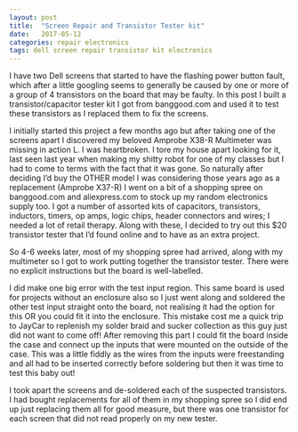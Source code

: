 ```yaml
---
layout: post
title:  "Screen Repair and Transistor Tester kit"
date:   2017-05-12
categories: repair electronics
tags: dell screen repair transistor kit electronics
---
```


I have two Dell screens that started to have the flashing power button fault, which after a little googling seems to generally be caused by one or more of a group of 4 transistors on the board that may be faulty. In this post I built a transistor/capacitor tester kit I got from banggood.com and used it to test these transistors as I replaced them to fix the screens.
 
<!--more-->
 
I initially started this project a few months ago but after taking one of the screens apart I discovered my beloved Amprobe X38-R Multimeter was missing in action L. I was heartbroken. I tore my house apart looking for it, last seen last year when making my shitty robot for one of my classes but I had to come to terms with the fact that it was gone. So naturally after deciding I’d buy the OTHER model I was considering those years ago as a replacement (Amprobe X37-R) I went on a bit of a shopping spree on banggood.com and aliexpress.com to stock up my random electronics supply too. I got a number of assorted kits of capacitors, transistors, inductors, timers, op amps, logic chips, header connectors and wires; I needed a lot of retail therapy. Along with these, I decided to try out this $20 transistor tester that I’d found online and to have as an extra project.
 
So 4-6 weeks later, most of my shopping spree had arrived, along with my multimeter so I got to work putting together the transistor tester. There were no explicit instructions but the board is well-labelled.
 
I did make one big error with the test input region. This same board is used for projects without an enclosure also so I just went along and soldered the other test input straight onto the board, not realising it had the option for this OR you could fit it into the enclosure. This mistake cost me a quick trip to JayCar to replenish my solder braid and sucker collection as this guy just did not want to come off! After removing this part I could fit the board inside the case and connect up the inputs that were mounted on the outside of the case. This was a little fiddly as the wires from the inputs were freestanding and all had to be inserted correctly before soldering but then it was time to test this baby out!
 
I took apart the screens and de-soldered each of the suspected transistors. I had bought replacements for all of them in my shopping spree so I did end up just replacing them all for good measure, but there was one transistor for each screen that did not read properly on my new tester.